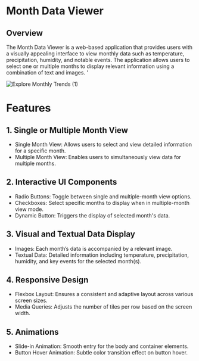 # Month Data Viewer
## Overview
The Month Data Viewer is a web-based application that provides users with a visually appealing interface to view monthly data such as temperature, precipitation, humidity, and notable events. The application allows users to select one or multiple months to display relevant information using a combination of text and images. '

![Explore Monthly Trends (1)](https://github.com/areeba0/Month-Explorer-Display-information-of-Events-for-Each-Month-using-HTML-CSS-and-JS/assets/136759791/cfeb01fe-d6cb-40ba-b9a6-1d19327400fd)

# Features
## 1. Single or Multiple Month View
- Single Month View: Allows users to select and view detailed information for a specific month.
- Multiple Month View: Enables users to simultaneously view data for multiple months.
  
## 2. Interactive UI Components
- Radio Buttons: Toggle between single and multiple-month view options.
- Checkboxes: Select specific months to display when in multiple-month view mode.
- Dynamic Button: Triggers the display of selected month's data.
  
## 3. Visual and Textual Data Display
- Images: Each month’s data is accompanied by a relevant image.
- Textual Data: Detailed information including temperature, precipitation, humidity, and key events for the selected month(s).
  
## 4. Responsive Design
- Flexbox Layout: Ensures a consistent and adaptive layout across various screen sizes.
- Media Queries: Adjusts the number of tiles per row based on the screen width.
  
## 5. Animations
- Slide-in Animation: Smooth entry for the body and container elements.
- Button Hover Animation: Subtle color transition effect on button hover.
